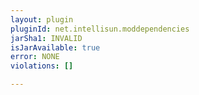 ```yaml
---
layout: plugin
pluginId: net.intellisun.moddependencies
jarSha1: INVALID
isJarAvailable: true
error: NONE
violations: []

---
```

